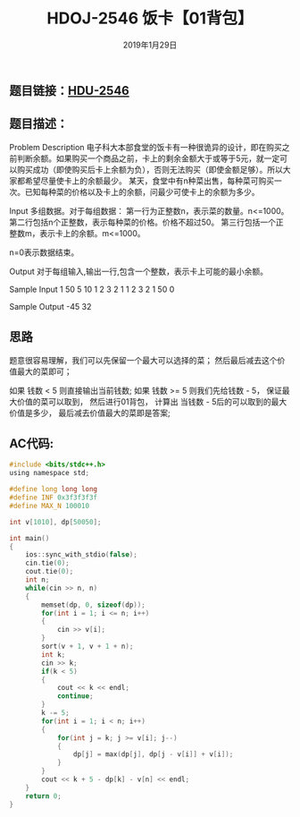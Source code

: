﻿---
title:  HDOJ-2546 饭卡【01背包】
date: 2019年1月29日
tags:  
    - 背包DP
categories: 动态规划
---

## **题目链接**：[HDU-2546][1]

## **题目描述**：
Problem Description
电子科大本部食堂的饭卡有一种很诡异的设计，即在购买之前判断余额。如果购买一个商品之前，卡上的剩余金额大于或等于5元，就一定可以购买成功（即使购买后卡上余额为负），否则无法购买（即使金额足够）。所以大家都希望尽量使卡上的余额最少。
某天，食堂中有n种菜出售，每种菜可购买一次。已知每种菜的价格以及卡上的余额，问最少可使卡上的余额为多少。


<escape><!-- more --></escape>


Input
多组数据。对于每组数据：
第一行为正整数n，表示菜的数量。n<=1000。
第二行包括n个正整数，表示每种菜的价格。价格不超过50。
第三行包括一个正整数m，表示卡上的余额。m<=1000。

n=0表示数据结束。
 

Output
对于每组输入,输出一行,包含一个整数，表示卡上可能的最小余额。
 

Sample Input
1
50
5
10
1 2 3 2 1 1 2 3 2 1
50
0
 

Sample Output
-45
32


## **思路**
题意很容易理解，我们可以先保留一个最大可以选择的菜； 然后最后减去这个价值最大的菜即可；

如果 钱数 < 5 则直接输出当前钱数;
如果 钱数 >= 5 则我们先给钱数 - 5， 保证最大价值的菜可以取到， 然后进行01背包， 计算出 当钱数 - 5后的可以取到的最大价值是多少， 最后减去价值最大的菜即是答案;


## **AC代码:**
``` c
#include <bits/stdc++.h>
using namespace std;

#define long long long
#define INF 0x3f3f3f3f
#define MAX_N 100010

int v[1010], dp[50050];

int main()
{
    ios::sync_with_stdio(false);
    cin.tie(0);
    cout.tie(0);
    int n;
    while(cin >> n, n)
    {
        memset(dp, 0, sizeof(dp));
        for(int i = 1; i <= n; i++)
        {
            cin >> v[i];
        }
        sort(v + 1, v + 1 + n);
        int k;
        cin >> k;
        if(k < 5)
        {
            cout << k << endl;
            continue;
        }
        k -= 5;
        for(int i = 1; i < n; i++)
        {
            for(int j = k; j >= v[i]; j--)
            {
                dp[j] = max(dp[j], dp[j - v[i]] + v[i]);
            }
        }
        cout << k + 5 - dp[k] - v[n] << endl;
    }
    return 0;
}


```


  [1]: http://acm.hdu.edu.cn/showproblem.php?pid=2546